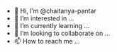 - 👋 Hi, I’m @chaitanya-pantar
- 👀 I’m interested in ...
- 🌱 I’m currently learning ...
- 💞️ I’m looking to collaborate on ...
- 📫 How to reach me ...

<!---
chaitanya-pantar/chaitanya-pantar is a ✨ special ✨ repository because its `README.md` (this file) appears on your GitHub profile.
You can click the Preview link to take a look at your changes.
--->
